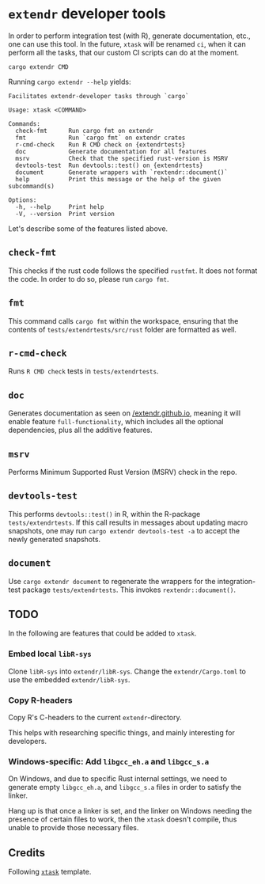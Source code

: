 # `extendr` developer tools

In order to perform integration test (with R), generate documentation, etc.,
one can use this tool. In the future, `xtask` will be renamed `ci`, when it can
perform all the tasks, that our custom CI scripts can do at the moment.

```shell
cargo extendr CMD
```

Running `cargo extendr --help` yields:

```shell
Facilitates extendr-developer tasks through `cargo`

Usage: xtask <COMMAND>

Commands:
  check-fmt      Run cargo fmt on extendr
  fmt            Run `cargo fmt` on extendr crates
  r-cmd-check    Run R CMD check on {extendrtests}
  doc            Generate documentation for all features
  msrv           Check that the specified rust-version is MSRV
  devtools-test  Run devtools::test() on {extendrtests}
  document       Generate wrappers with `rextendr::document()`
  help           Print this message or the help of the given subcommand(s)

Options:
  -h, --help     Print help
  -V, --version  Print version
```

Let's describe some of the features listed above.

## `check-fmt`

This checks if the rust code follows the specified `rustfmt`. It does not
format the code. In order to do so, please run `cargo fmt`.

## `fmt`

This command calls `cargo fmt` within the workspace, ensuring that the contents of `tests/extendrtests/src/rust` folder are formatted as well.

## `r-cmd-check`

Runs `R CMD check` tests in `tests/extendrtests`.

## `doc`

Generates documentation as seen on [/extendr.github.io](https://extendr.github.io/extendr/extendr_api/), meaning it will enable feature `full-functionality`,
which includes all the optional dependencies, plus all the additive features.

## `msrv`

Performs Minimum Supported Rust Version (MSRV) check in the repo.

## `devtools-test`

This performs `devtools::test()` in R, within the R-package `tests/extendrtests`. If this call results in messages about updating
macro snapshots, one may run `cargo extendr devtools-test -a` to accept the newly generated snapshots.

## `document`

Use `cargo extendr document` to regenerate the wrappers for the integration-test package `tests/extendrtests`. This invokes `rextendr::document()`.

## TODO

In the following are features that could be added to `xtask`.

### Embed local `libR-sys`

Clone `libR-sys` into `extendr/libR-sys`. Change the `extendr/Cargo.toml` to
use the embedded `extendr/libR-sys`.

### Copy R-headers

Copy R's C-headers to the current `extendr`-directory.

This helps with researching specific things, and mainly interesting for developers.

### Windows-specific: Add `libgcc_eh.a` and `libgcc_s.a`

On Windows, and due to specific Rust internal settings, we need to generate
empty `libgcc_eh.a`, and `libgcc_s.a` files in order to satisfy the linker.

Hang up is that once a linker is set, and the linker on Windows needing
the presence of certain files to work, then the `xtask` doesn't compile,
thus unable to provide those necessary files.

## Credits

Following [`xtask`](https://github.com/matklad/cargo-xtask) template.
